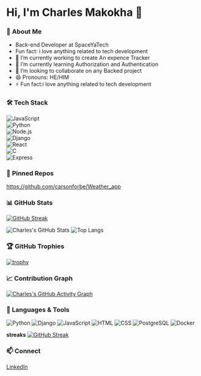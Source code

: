 # Hi, I'm Charles Makokha 👋  

### 🔭 **About Me**  
- Back-end Developer at SpaceYaTech  
- Fun fact: i love anything related to tech development
- 🔭 I’m currently working to create An expence Tracker
- 🌱 I’m currently learning Authorization and Authentication
- 👯 I’m looking to collaborate on any Backed project
- 😄 Pronouns: HE/HIM
- ⚡ Fun fact:i love anything related to tech development


### 🛠️ **Tech Stack**  
![JavaScript](https://img.shields.io/badge/-JavaScript-yellow?logo=javascript)  
![Python](https://img.shields.io/badge/-Python-blue?logo=python)  
![Node.js](https://img.shields.io/badge/-Node.js-339933?logo=node.js&logoColor=white)  
![Django](https://img.shields.io/badge/-Django-092E20?logo=django&logoColor=white)  
![React](https://img.shields.io/badge/-React-61DAFB?logo=react&logoColor=black)  
![C](https://img.shields.io/badge/-C-A8B9CC?logo=c&logoColor=black)  
![Express](https://img.shields.io/badge/-Express-000000?logo=express&logoColor=white)  


### 🌟 **Pinned Repos**  
https://github.com/carsonforbe/Weather_app  

### 📊 **GitHub Stats**  
[![GitHub Streak](https://streak-stats.demolab.com/?user=carsonforbe)](https://git.io/streak-stats)


![Charles's GitHub Stats](https://github-readme-stats.vercel.app/api?username=carsonforbe&show_icons=true&theme=radical)
![Top Langs](https://github-readme-stats.vercel.app/api/top-langs/?username=carsonforbe&layout=compact&theme=radical)
### 🏆 GitHub Trophies

[![trophy](https://github-profile-trophy.vercel.app/?username=carsonforbe&theme=dracula&margin-w=15&margin-h=15)](https://github.com/ryo-ma/github-profile-trophy)


### 📈 Contribution Graph

[![Charles's GitHub Activity Graph](https://github-readme-activity-graph.vercel.app/graph?username=carsonforbe&theme=radical)](https://github.com/Ashutosh00710/github-readme-activity-graph)


### 🧰 Languages & Tools

![Python](https://img.shields.io/badge/Python-3776AB?style=flat&logo=python&logoColor=white)
![Django](https://img.shields.io/badge/Django-092E20?style=flat&logo=django&logoColor=white)
![JavaScript](https://img.shields.io/badge/JavaScript-F7DF1E?style=flat&logo=javascript&logoColor=black)
![HTML](https://img.shields.io/badge/HTML5-E34F26?style=flat&logo=html5&logoColor=white)
![CSS](https://img.shields.io/badge/CSS3-1572B6?style=flat&logo=css3&logoColor=white)
![PostgreSQL](https://img.shields.io/badge/PostgreSQL-336791?style=flat&logo=postgresql&logoColor=white)
![Docker](https://img.shields.io/badge/Docker-2496ED?style=flat&logo=docker&logoColor=white)




**streaks**
[![GitHub Streak](https://github-readme-streak-stats.herokuapp.com?user=carsonforbe&theme=dracula&hide_border=false)](https://git.io/streak-stats)

### 📫 **Connect**  
[LinkedIn](https://linkedin.com/in/charles-makokha)
